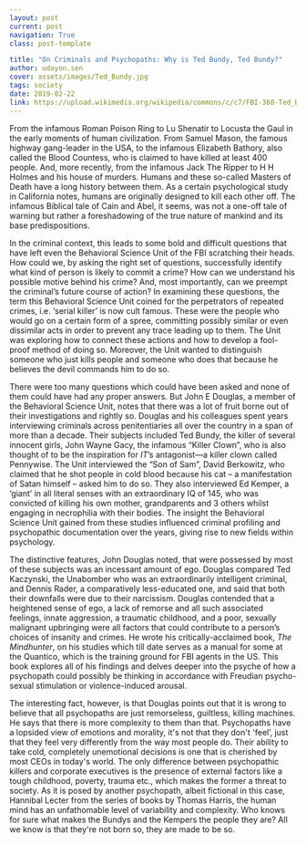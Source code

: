 ```yaml
---
layout: post
current: post
navigation: True
class: post-template

title: "On Criminals and Psychopaths: Why is Ted Bundy, Ted Bundy?"
author: udayon.sen
cover: assets/images/Ted_Bundy.jpg
tags: society
date: 2019-02-22
link: https://upload.wikimedia.org/wikipedia/commons/c/c7/FBI-360-Ted_Bundy_FBI_10_most_wanted_photo.jpg
---
```


From the infamous Roman Poison Ring to Lu Shenatir to Locusta the Gaul in the early moments of human civilization. From Samuel Mason, the famous highway gang-leader in the USA, to the infamous Elizabeth Bathory, also called the Blood Countess, who is claimed to have killed at least  400 people. And, more recently, from the infamous Jack The Ripper to H H Holmes and his house of murders. Humans and these so-called Masters of Death have a long history between them. As a certain psychological study in California notes, humans are originally designed to kill each other off. The infamous Biblical tale of Cain and Abel, it seems, was not a one-off tale of warning but rather a foreshadowing of the true nature of mankind and its base predispositions.

In the criminal context, this leads to some bold and difficult questions that have left even the Behavioral Science Unit of the FBI scratching their heads. How could we, by asking the right set of questions, successfully identify what kind of person is likely to commit a crime? How can we understand his possible motive behind his crime? And, most importantly, can we preempt the criminal’s future course of action? In examining these questions, the term this Behavioral Science Unit coined for the perpetrators of repeated crimes, i.e. ‘serial killer’ is now cult famous. These were the people who would go on a certain form of a spree, committing possibly similar or even dissimilar acts in order to prevent any trace leading up to them. The Unit was exploring how to connect these actions and how to develop a fool-proof method of doing so. Moreover, the Unit wanted to distinguish someone who just kills people and someone who does that because he believes the devil commands him to do so.

There were too many questions which could have been asked and none of them could have had any proper answers. But John E Douglas, a member of the Behavioral Science Unit, notes that there was a lot of fruit borne out of their investigations and rightly so. Douglas and his colleagues spent years interviewing criminals across penitentiaries all over the country in a span of more than a decade. Their subjects included Ted Bundy, the killer of several innocent girls, John Wayne Gacy, the infamous “Killer Clown”, who is also thought of to be the inspiration for *IT*’s antagonist—a killer clown called Pennywise. The Unit interviewed the “Son of Sam”, David Berkowitz, who claimed that he shot people in cold blood because his cat – a manifestation of Satan himself – asked him to do so. They also interviewed Ed Kemper, a ‘giant’ in all literal senses with an extraordinary IQ of 145, who was convicted of killing his own mother, grandparents and 3 others whilst engaging in necrophilia with their bodies. The insight the Behavioral Science Unit gained from these studies influenced criminal profiling and psychopathic documentation over the years, giving rise to new fields within psychology.

The distinctive features, John Douglas noted, that were possessed by most of these subjects was an incessant amount of ego. Douglas compared Ted Kaczynski, the Unabomber who was an extraordinarily intelligent criminal, and Dennis Rader, a comparatively less-educated one, and said that both their downfalls were due to their narcissism. Douglas contended that a heightened sense of ego, a lack of remorse and all such associated feelings, innate aggression, a traumatic childhood, and a poor, sexually malignant upbringing were all factors that could contribute to a person’s choices of insanity and crimes. He wrote his critically-acclaimed book, *The Mindhunter*, on his studies which till date serves as a manual for some at the Quantico, which is the training ground for FBI agents in the US. This book explores all of his findings and delves deeper into the psyche of how a psychopath could possibly be thinking in accordance with Freudian psycho-sexual stimulation or violence-induced arousal.

The interesting fact, however, is that Douglas points out that it is wrong to believe that all psychopaths are just remorseless, guiltless, killing machines. He says that there is more complexity to them than that. Psychopaths have a lopsided view of emotions and morality, it's not that they don't 'feel’, just that they feel very differently from the way most people do. Their ability to take cold, completely unemotional decisions is one that is cherished by most CEOs in today's world. The only difference between psychopathic killers and corporate executives is the presence of external factors like a tough childhood, poverty, trauma etc., which makes the former a threat to society. As it is posed by another psychopath, albeit fictional in this case, Hannibal Lecter from the series of books by Thomas Harris, the human mind has an unfathomable level of variability and complexity. Who knows for sure what makes the Bundys and the Kempers the people they are? All we know is that they're not born so, they are made to be so.
